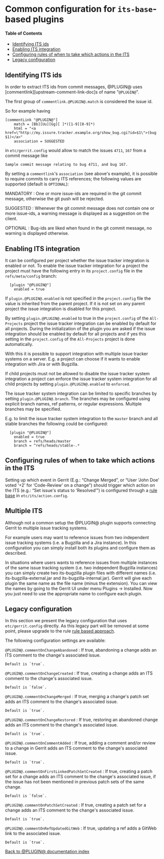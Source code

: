 Common configuration for `its-base`-based plugins
=================================================

#### Table of Contents
* [Identifying ITS ids][identifying-its-ids]
* [Enabling ITS integration][enabling-its-integration]
* [Configuring rules of when to take which actions in the ITS][configure-rules]
* [Legacy configuration][legacy-configuration]



[identifying-its-ids]: #identifying-its-ids
<a name="identifying-its-ids">Identifying ITS ids</a>
-----------------------------------------------------

In order to extract ITS ids from commit messages, @PLUGIN@ uses
[commentlink][upstream-comment-link-doc]s of name "`@PLUGIN@`".

The first group of `commentlink.@PLUGIN@.match` is considered the
issue id.

So for example having

```
[commentLink "@PLUGIN@"]
    match = [Bb][Uu][Gg][ ]*([1-9][0-9]*)
    html = "<a href=\"http://my.issure.tracker.example.org/show_bug.cgi?id=$1\">(bug $1)</a>"
    association = SUGGESTED
```

in `etc/gerrit.config` would allow to match the issues `4711`, `167`
from a commit message like

```
Sample commit message relating to bug 4711, and bug 167.
```

By setting a `commentlink`'s `association` (see above's example), it
is possible to require commits to carry ITS references; the following
values are supported (default is `OPTIONAL`):

MANDATORY
:	 One or more issue-ids are required in the git commit message, otherwise
	 the git push will be rejected.

SUGGESTED
:	 Whenever the git commit message does not contain one or more issue-ids,
	 a warning message is displayed as a suggestion on the client.

OPTIONAL
:	 Bug-ids are liked when found in the git commit message, no warning is
	 displayed otherwise.



[enabling-its-integration]: #enabling-its-integration
<a name="enabling-its-integration">Enabling ITS integration</a>
---------------------------------------------------------------

It can be configured per project whether the issue tracker
integration is enabled or not. To enable the issue tracker integration
for a project the project must have the following entry in its
`project.config` file in the `refs/meta/config` branch:

```
  [plugin "@PLUGIN@"]
    enabled = true
```

If `plugin.@PLUGIN@.enabled` is not specified in the `project.config`
file the value is inherited from the parent project. If it is not
set on any parent project the issue integration is disabled for this
project.

By setting `plugin.@PLUGIN@.enabled` to true in the `project.config`
of the `All-Projects` project the issue tracker integration can be
enabled by default for all projects. During the initialization of the
plugin you are asked if the issue integration should be enabled by
default for all projects and if yes this setting in the
`project.config` of the `All-Projects` project is done automatically.

With this it is possible to support integration with multiple
issue tracker systems on a server. E.g. a project can choose if it
wants to enable integration with Jira or with Bugzilla.

If child projects must not be allowed to disable the issue tracker
system integration a project can enforce the issue tracker system
integration for all child projects by setting
`plugin.@PLUGIN@.enabled` to `enforced`.

The issue tracker system integration can be limited to specific
branches by setting `plugin.@PLUGIN@.branch`. The branches may be
configured using explicit branch names, ref patterns, or regular
expressions. Multiple branches may be specified.

E.g. to limit the issue tracker system integration to the `master`
branch and all stable branches the following could be configured:

```
  [plugin "@PLUGIN@"]
    enabled = true
    branch = refs/heads/master
    branch = ^refs/heads/stable-.*
```



[configure-rules]: #configure-rules
<a name="configure-rules">Configuring rules of when to take which actions in the ITS</a>
----------------------------------------------------------------------------------------

Setting up which event in Gerrit (E.g.: “Change Merged”, or “User
‘John Doe’ voted ‘+2’ for ‘Code-Review’ on a change”) should trigger
which action on the ITS (e.g.: “Set issue's status to ‘Resolved’”) is
configured through a [rule base][rule-base] in
`etc/its/action.config`.

[rule-base]: config-rulebase-common.html



[multiple-its]: #multiple-its
<a name="mutiple-its">Multiple ITS</a>
-----------------------------------------------------

Although not a common setup the @PLUGIN@ plugin supports connecting
Gerrit to multiple issue tracking systems.

For example users may want to reference issues from two independent
issue tracking systems (i.e. a Bugzilla and a Jira instance).  In
this configuration you can simply install both its plugins and
configure them as described.

In situations where users wants to reference issues from multiple
instances of the same issue tracking system (i.e. two independent
Bugzilla instances) you can simply create two its-bugzilla plugin
files with different names (i.e. its-bugzilla-external.jar and
its-bugzilla-internal.jar).  Gerrit will give each plugin the same
name as the file name (minus the extension).  You can view the names
by going to the Gerrit UI under menu Plugins -> Installed.  Now you
just need to use the appropriate name to configure each plugin.




[legacy-configuration]: #legacy-configuration
<a name="legacy-configuration">Legacy configuration</a>
-------------------------------------------------------

In this section we present the legacy configuration that uses
`etc/gerrit.config` directly. As this legacy part will be removed at
some point, please upgrade to the rule [rule based
approach][rule-base].

The following configuration settings are available:

`@PLUGIN@.commentOnChangeAbandoned`
:	If true, abandoning a change adds an ITS comment to the change's
	associated issue.

	Default is `true`.

`@PLUGIN@.commentOnChangeCreated`
:	If true, creating a change adds an ITS comment to the change's
	associated issue.

	Default is `false`.

`@PLUGIN@.commentOnChangeMerged`
:	If true, merging a change's patch set adds an ITS comment to
	the change's associated issue.

	Default is `true`.

`@PLUGIN@.commentOnChangeRestored`
:	If true, restoring an abandoned change adds an ITS comment to
	the change's associated issue.

	Default is `true`.

`@PLUGIN@.commentOnCommentAdded`
:	If true, adding a comment and/or review to a change in Gerrit
	adds an ITS comment to the change's associated issue.

	Default is `true`.

`@PLUGIN@.commentOnFirstLinkedPatchSetCreated`
:	If true, creating a patch set for a change adds an ITS comment
	to the change's associated issue, if the issue has not been
	mentioned in previous patch sets of the same change.

	Default is `false`.

`@PLUGIN@.commentOnPatchSetCreated`
:	If true, creating a patch set for a change adds an ITS comment
	to the change's associated issue.

	Default is `true`.

`@PLUGIN@.commentOnRefUpdatedGitWeb`
:	If true, updating a ref adds a GitWeb link to the associated
	issue.

	Default is `true`.

[Back to @PLUGIN@ documentation index][index]

[index]: index.html
